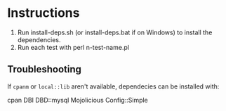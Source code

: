 # Instructions

1. Run install-deps.sh (or install-deps.bat if on Windows) to install the dependencies.
2. Run each test with perl n-test-name.pl

## Troubleshooting

If `cpanm` or `local::lib` aren't available, dependecies can be installed with:

cpan DBI DBD::mysql Mojolicious Config::Simple